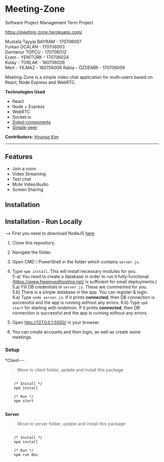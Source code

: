 # Meeting-Zone

Software Project Management Term Project

https://meeting-zone.herokuapp.com/

Mustafa Tayyip BAYRAM - 170706007  
Furkan ÖCALAN - 170706003  
Damlanur TOPCU - 170706012  
Ecem - YENİTÜRK - 170706024  
Kutay - TORLAK - 180706026  
Mert - YILMAZ -  180706006 
Rabia - ÖZDEMİR - 170706009

Meeting-Zone is a simple video chat application for multi-users based on React, Node Express and WebRTC.


**Technologies Used**

- React
- Node + Express
- WebRTC
- Socket.io
- [Syled-components](https://styled-components.com/)
- [Simple-peer](https://github.com/feross/simple-peer)

**Contributors:** [Hyunse Kim](https://github.com/Hyunse)

---

## Features

- Join a room
- Video Streaming
- Text chat
- Mute Video/Audio
- Screen Sharing

## Installation

## Installation - Run Locally
--> First you need to download NodeJS [here](https://nodejs.org/en/download/current/)
1) Clone this repository.
2) Navigate the folder.
3) Open CMD / PowerShell in the folder which contains `server.js`.
4) Type `npm install`. This will install necessary modules for you. <br>
5-a) You need to create a database in order to run it fully-functional.(https://www.freemysqlhosting.net/ is sufficient for small deployments.) <br>
5.a) Fill DB credentials in `server.js`. These are commented for you. <br>
5.b) There is a simple database in the app. You can register & login. <br>
6.a) Type `node server.js`. If it prints **connected**, then DB connection is successful and the app is running without any errors.
6.b) Type `npm start` for starting with nodemon. If it prints **connected**, then DB connection is successful and the app is running without any errors.

7) Open http://127.0.0.1:5000/ in your browser.
8) You can create accounts and then login, as well as create some meetings.

### Setup
**Client---*
> Move to client folder, update and install this package
<pre>
  <code>
    /* Install */
    npm install
    
    /* Run */
    npm start
  </code>
</pre>

**Server**
> Move to server folder, update and install this package
<pre>
  <code>
    /* Install */
    npm install
    
    /* Run */
    npm run dev
  </code>
</pre>

